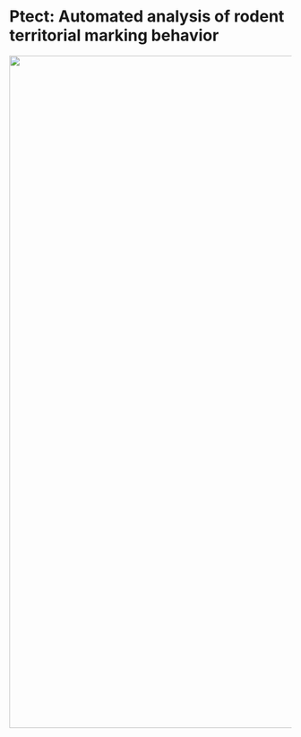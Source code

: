 # Ptect: Automated analysis of rodent territorial marking behavior
<img src="demo_out.gif" width="1200" />
